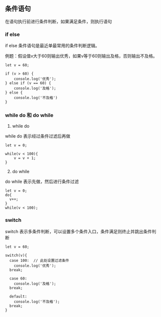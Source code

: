 ## 条件语句

在语句执行前进行条件判断，如果满足条件，则执行语句

### if else 

if else 条件语句是最近单最常用的条件判断逻辑。

例题：假设值v大于60则输出优秀，如果v等于60则输出及格，否则输出不及格。

```
let v = 60;

if (v > 60) {
    console.log('优秀');
} else if (v == 60) {
    console.log('及格');
} else {
    console.log('不及格')
}
```

### while do 和 do while

1. while do

while do 表示经过条件过滤后再做

```
let v = 0;

while(v < 100){
    v = v + 1;
}
```

2. do while

do while 表示先做，然后进行条件过滤

```
let v = 0;
do{
  v++;
}
while(v < 100);
```

### switch

switch 表示多条件判断，可以设置多个条件入口，条件满足则终止并跳出条件判断

```
let v = 60;

switch(v){
  case 100:  // 此处设置过滤条件
    console.log('优秀');
  break;

  case 60:
    console.log('及格');
  break;

  default:
    console.log('不及格');
  break;
}
```





